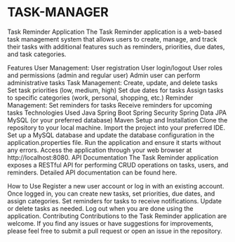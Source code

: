 # TASK-MANAGER
Task Reminder Application
The Task Reminder application is a web-based task management system that allows users to create, manage, and track their tasks with additional features such as reminders, priorities, due dates, and task categories.

Features
User Management:
User registration
User login/logout
User roles and permissions (admin and regular user)
Admin user can perform administrative tasks
Task Management:
Create, update, and delete tasks
Set task priorities (low, medium, high)
Set due dates for tasks
Assign tasks to specific categories (work, personal, shopping, etc.)
Reminder Management:
Set reminders for tasks
Receive reminders for upcoming tasks
Technologies Used
Java
Spring Boot
Spring Security
Spring Data JPA
MySQL (or your preferred database)
Maven
Setup and Installation
Clone the repository to your local machine.
Import the project into your preferred IDE.
Set up a MySQL database and update the database configuration in the application.properties file.
Run the application and ensure it starts without any errors.
Access the application through your web browser at http://localhost:8080.
API Documentation
The Task Reminder application exposes a RESTful API for performing CRUD operations on tasks, users, and reminders. Detailed API documentation can be found here.

How to Use
Register a new user account or log in with an existing account.
Once logged in, you can create new tasks, set priorities, due dates, and assign categories.
Set reminders for tasks to receive notifications.
Update or delete tasks as needed.
Log out when you are done using the application.
Contributing
Contributions to the Task Reminder application are welcome. If you find any issues or have suggestions for improvements, please feel free to submit a pull request or open an issue in the repository.

